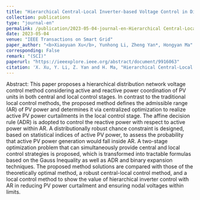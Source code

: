 ```yaml
---
title: "Hierarchical Central-Local Inverter-based Voltage Control in Distribution Networks Considering Stochastic PV Power Admissible Range"
collection: publications
type: "journal-en"
permalink: /publication/2023-05-04-journal-en-Hierarchical Central-Local Inverter-based Voltage Control in Distribution Networks Considering Stochastic PV Power Admissible Range
date: 2023-05-04
venue: "IEEE Transactions on Smart Grid"
paper_author: "<b>Xiaoyuan Xu</b>, Yunhong Li, Zheng Yan*, Hongyan Ma"
corresponding: False
remark: "(SCI)"
paperurl: "https://ieeexplore.ieee.org/abstract/document/9916063"
citation: 'X. Xu, Y. Li, Z. Yan and H. Ma, "Hierarchical Central-Local Inverter-based Voltage Control in Distribution Networks Considering Stochastic PV Power Admissible Range," <i>IEEE Transactions on Smart Grid</i>, vol. 14, no. 3, pp. 1868-1879, 2023.'
---
```


Abstract:
This paper proposes a hierarchical distribution network voltage control method considering active and reactive power coordination of PV units in both central and local control stages. In contrast to the traditional local control methods, the proposed method defines the admissible range (AR) of PV power and determines it via centralized optimization to realize active PV power curtailments in the local control stage. The affine decision rule (ADR) is adopted to control the reactive power with respect to active power within AR. A distributionally robust chance constraint is designed, based on statistical indices of active PV power, to assess the probability that active PV power generation would fall inside AR. A two-stage optimization problem that can simultaneously provide central and local control strategies is proposed, which is transformed into tractable formulas based on the Gauss Inequality as well as ADR and binary expansion techniques. The proposed method solutions are compared with those of the theoretically optimal method, a robust central-local control method, and a local control method to show the value of hierarchical inverter control with AR in reducing PV power curtailment and ensuring nodal voltages within limits.